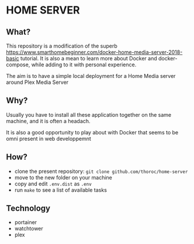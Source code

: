 HOME SERVER
===========

What?
--------

This repository is a modification of the superb https://www.smarthomebeginner.com/docker-home-media-server-2018-basic tutorial. It is also a mean to learn more about Docker and docker-compose, while adding to it with personal experience.

The aim is to have a simple local deployment for a Home Media server around Plex Media Server

Why?
-------

Usually you have to install all these application together on the same machine, and it is often a headach. 

It is also a good opportunity to play about with Docker that seems to be omni present in web developpemnt

How?
-------

 * clone the present repository: ```git clone github.com/thoroc/home-server```
 * move to the new folder on your machine
 * copy and edit ```.env.dist``` as ```.env```
 * run ```make``` to see a list of available tasks


Technology
-------------

  * portainer
  * watchtower
  * plex